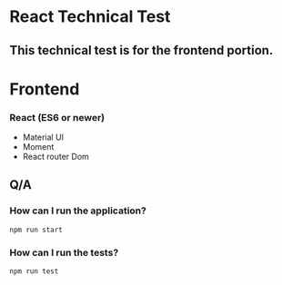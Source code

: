 # React Technical Test

## This technical test is for the frontend portion.

# Frontend

### React (ES6 or newer)

- Material UI
- Moment
- React router Dom

## Q/A

### How can I run the application?

`npm run start`

### How can I run the tests?

`npm run test`
